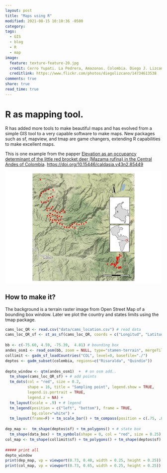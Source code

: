 ```yaml
---
layout: post
title: "Maps using R"
modified: 2021-08-15 10:10:36 -0500
category:
tags:   
  - GIS
  - blog
  - R
  - map
image:
  feature: texture-feature-20.jpg
  credit: Cerro Yupati. La Pedrera, Amazonas. Colombia. Diego J. Lizcano
  creditlink: https://www.flickr.com/photos/diegolizcano/14734613538
comments: true
share: true
read_time: true
---
```


# R as mapping tool. 


R has added more tools to make beautiful maps and has evolved from a simple GIS tool to a very capable software to make maps. New packages such as sf, mapview, and tmap are game changers, extending R capabilities to make excellent maps.


This is one example from the papper [Elevation as an occupancy determinant of the little red brocket deer (Mazama rufina) in the Central Andes of Colombia](https://doi.org/10.15446/caldasia.v43n2.85449). https://doi.org/10.15446/caldasia.v43n2.85449

![map](https://github.com/dlizcano/Mazama_rufina/raw/main/figs/README-unnamed-chunk-3-1.png) 


## How to make it?

The background is a terrain raster image from Open Street Map of a bounding box window. Later we plot the country and states limits using the tmap package. 


~~~ R
cams_loc_QR <- read.csv("data/cams_location.csv") # read data
cams_loc_QR_sf <- st_as_sf(cams_loc_QR, coords = c("Longitud", "Latitud"), crs = "+proj=longlat +datum=WGS84 +no_defs") # make data sf

bb <- c(-75.60, 4.59, -75.39,  4.81) # bounding box
andes_osm1 <- read_osm(bb, zoom = NULL, type="stamen-terrain", mergeTiles = TRUE) # type can be also bing and osm 
collimit <- gadm_sf_loadCountries("COL", level=0, basefile="./")
deptos <- gadm_subset(colombia, regions=c("Risaralda", "Quindío"))

depto_window <- qtm(andes_osm1)  +  # on osm add..
  tm_shape(cams_loc_QR_sf) + # add points
  tm_dots(col = "red", size = 0.2,  
          shape = 16, title = "Sampling point", legend.show = TRUE,
          legend.is.portrait = TRUE,
          legend.z = NA) + 
  tm_layout(scale = .9) + # legend
  tm_legend(position = c("left", "bottom"), frame = TRUE,
            bg.color="white") + 
  tm_layout(frame=F) + tm_scale_bar() + tm_compass(position = c(.75, .82), color.light = "grey90") # aditionals

dep_map <-  tm_shape(deptos$sf) + tm_polygons() + # state box
  tm_shape(data_box) + tm_symbols(shape = 0, col = "red", size = 0.25)
col_map <- tm_shape(collimit$sf) + tm_polygons() + tm_shape(deptos$sf) + tm_polygons() # country box

##### print all
depto_window
print(dep_map, vp = viewport(0.73, 0.40, width = 0.25, height = 0.25))
print(col_map, vp = viewport(0.73, 0.65, width = 0.25, height = 0.25))

~~~





